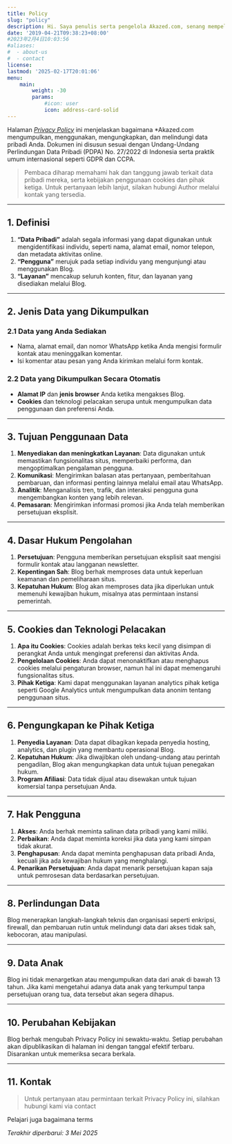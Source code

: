 ```yaml
---
title: Policy
slug: "policy"
description: Hi. Saya penulis serta pengelola Akazed.com, senang mempelajari hal-hal baru di dunia blogging, saat ini Saya juga menjadi seorang pendidik.
date: '2019-04-21T09:38:23+08:00'
#2023年2月4日10:03:56
#aliases:
#  - about-us
#  - contact
license: 
lastmod: '2025-02-17T20:01:06'
menu:
    main: 
        weight: -30
        params:
            #icon: user
            icon: address-card-solid
---
```



Halaman *[Privacy Policy](/policy/)* ini menjelaskan bagaimana *Akazed.com mengumpulkan, menggunakan, mengungkapkan, dan melindungi data pribadi Anda. Dokumen ini disusun sesuai dengan Undang-Undang Perlindungan Data Pribadi (PDPA) No. 27/2022 di Indonesia serta praktik umum internasional seperti GDPR dan CCPA. 

>Pembaca diharap memahami hak dan tanggung jawab terkait data pribadi mereka, serta kebijakan penggunaan cookies dan pihak ketiga. Untuk pertanyaan lebih lanjut, silakan hubungi Author melalui kontak yang tersedia.

---

## 1. Definisi

1. **“Data Pribadi”** adalah segala informasi yang dapat digunakan untuk mengidentifikasi individu, seperti nama, alamat email, nomor telepon, dan metadata aktivitas online.  
2. **“Pengguna”** merujuk pada setiap individu yang mengunjungi atau menggunakan Blog.  
3. **“Layanan”** mencakup seluruh konten, fitur, dan layanan yang disediakan melalui Blog.

---

## 2. Jenis Data yang Dikumpulkan

### 2.1 Data yang Anda Sediakan
- Nama, alamat email, dan nomor WhatsApp ketika Anda mengisi formulir kontak atau meninggalkan komentar.  
- Isi komentar atau pesan yang Anda kirimkan melalui form kontak.

### 2.2 Data yang Dikumpulkan Secara Otomatis
- **Alamat IP** dan **jenis browser** Anda ketika mengakses Blog.  
- **Cookies** dan teknologi pelacakan serupa untuk mengumpulkan data penggunaan dan preferensi Anda.

---

## 3. Tujuan Penggunaan Data

1. **Menyediakan dan meningkatkan Layanan**: Data digunakan untuk memastikan fungsionalitas situs, memperbaiki performa, dan mengoptimalkan pengalaman pengguna.  
2. **Komunikasi**: Mengirimkan balasan atas pertanyaan, pemberitahuan pembaruan, dan informasi penting lainnya melalui email atau WhatsApp.  
3. **Analitik**: Menganalisis tren, trafik, dan interaksi pengguna guna mengembangkan konten yang lebih relevan.  
4. **Pemasaran**: Mengirimkan informasi promosi jika Anda telah memberikan persetujuan eksplisit.

---

## 4. Dasar Hukum Pengolahan

1. **Persetujuan**: Pengguna memberikan persetujuan eksplisit saat mengisi formulir kontak atau langganan newsletter.  
2. **Kepentingan Sah**: Blog berhak memproses data untuk keperluan keamanan dan pemeliharaan situs.  
3. **Kepatuhan Hukum**: Blog akan memproses data jika diperlukan untuk memenuhi kewajiban hukum, misalnya atas permintaan instansi pemerintah.

---

## 5. Cookies dan Teknologi Pelacakan

1. **Apa itu Cookies**: Cookies adalah berkas teks kecil yang disimpan di perangkat Anda untuk mengingat preferensi dan aktivitas Anda.  
2. **Pengelolaan Cookies**: Anda dapat menonaktifkan atau menghapus cookies melalui pengaturan browser, namun hal ini dapat memengaruhi fungsionalitas situs.  
3. **Pihak Ketiga**: Kami dapat menggunakan layanan analytics pihak ketiga seperti Google Analytics untuk mengumpulkan data anonim tentang penggunaan situs.

---

## 6. Pengungkapan ke Pihak Ketiga

1. **Penyedia Layanan**: Data dapat dibagikan kepada penyedia hosting, analytics, dan plugin yang membantu operasional Blog.  
2. **Kepatuhan Hukum**: Jika diwajibkan oleh undang-undang atau perintah pengadilan, Blog akan mengungkapkan data untuk tujuan penegakan hukum.  
3. **Program Afiliasi**: Data tidak dijual atau disewakan untuk tujuan komersial tanpa persetujuan Anda.

---

## 7. Hak Pengguna

1. **Akses**: Anda berhak meminta salinan data pribadi yang kami miliki.  
2. **Perbaikan**: Anda dapat meminta koreksi jika data yang kami simpan tidak akurat.  
3. **Penghapusan**: Anda dapat meminta penghapusan data pribadi Anda, kecuali jika ada kewajiban hukum yang menghalangi.  
4. **Penarikan Persetujuan**: Anda dapat menarik persetujuan kapan saja untuk pemrosesan data berdasarkan persetujuan.

---

## 8. Perlindungan Data

Blog menerapkan langkah-langkah teknis dan organisasi seperti enkripsi, firewall, dan pembaruan rutin untuk melindungi data dari akses tidak sah, kebocoran, atau manipulasi.

---

## 9. Data Anak

Blog ini tidak menargetkan atau mengumpulkan data dari anak di bawah 13 tahun. Jika kami mengetahui adanya data anak yang terkumpul tanpa persetujuan orang tua, data tersebut akan segera dihapus.

---

## 10. Perubahan Kebijakan

Blog berhak mengubah Privacy Policy ini sewaktu-waktu. Setiap perubahan akan dipublikasikan di halaman ini dengan tanggal efektif terbaru. Disarankan untuk memeriksa secara berkala.

---

## 11. Kontak

>Untuk pertanyaan atau permintaan terkait Privacy Policy ini, silahkan hubungi kami via contact

Pelajari juga bagaimana terms

_Terakhir diperbarui: 3 Mei 2025_  